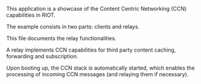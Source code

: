 This application is a showcase of the Content Centric Networking (CCN) capabilities in RIOT. 

The example consists in two parts: clients and relays.

This file documents the relay functionalities.

A relay implements CCN capabilities for third party content caching, forwarding and subscription.

Upon booting up, the CCN stack is automatically started, which enables the processing of incoming CCN messages (and relaying them if necessary).
